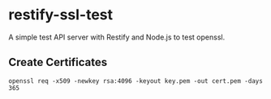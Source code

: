 # restify-ssl-test
A simple test API server with Restify and Node.js to test openssl.

## Create Certificates
    openssl req -x509 -newkey rsa:4096 -keyout key.pem -out cert.pem -days 365
